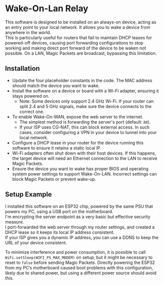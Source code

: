 # Wake-On-Lan Relay

This software is designed to be installed on an always-on device, acting as an entry point to your local network. It allows you to wake a device from anywhere in the world.  
This is particularly useful for routers that fail to maintain DHCP leases for powered-off devices, causing port forwarding configurations to stop working and making direct port forward of the device to be waken not possible. On a LAN, Magic Packets are broadcast, bypassing this limitation.

## Installation

- Update the four placeholder constants in the code. The MAC address should match the device you want to wake.  
- Install the software on a device or board with a Wi-Fi adapter, ensuring it stays powered on.  
  - Note: Some devices only support 2.4 GHz Wi-Fi. If your router can split 2.4 and 5 GHz signals, make sure the device connects to the correct one.
- To enable Wake-On-WAN, expose the web server to the internet.  
  - The simplest method is forwarding the server's port (default: `80`).  
  - If your ISP uses CG-NAT, this can block external access. In such cases, consider configuring a VPN in your device to tunnel into your local network.
- Configure a DHCP lease in your router for the device running this software to ensure it retains a static local IP.
- Wi-Fi adapters often shut down with their host devices. If this happens, the target device will need an Ethernet connection to the LAN to receive Magic Packets.
- Ensure the device you want to wake has proper BIOS and operating system power settings to support Wake-On-LAN. Incorrect settings can block Magic Packets or prevent wake-up.

## Setup Example

I installed this software on an ESP32 chip, powered by the same PSU that powers my PC, using a USB port on the motherboard.  
I'm encrypting the server endpoint as a very basic but effective security measure.  
I port-forwarded the web server through my router settings, and created a DHCP lease so it keeps its local IP address consistent.  
If your ISP gives you a dynamic IP address, you can use a DDNS to keep the URL of your device consistent.  

To minimize interference and power consumption, it is possible to call `WiFi.setSleep(WIFI_PS_MAX_MODEM)` on setup, but it might be necessary to reset to `false` before sending Magic Packets. Directly powering the ESP32 from my PC’s motherboard caused boot problems with this configuration, likely due to shared power, but using a different power source should avoid this.  
